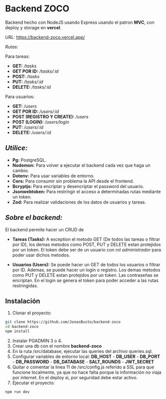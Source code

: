# Backend ZOCO

Backend hecho con NodeJS usando Express usando el patron **MVC**, con deploy y storage en **vercel**.

_URL:_ https://backend-zoco.vercel.app/

_Rutas:_

Para tareas:

- **GET:** _/tasks_
- **GET POR ID:** _/tasks/:id_
- **POST:** _/tasks_
- **PUT:** _/tasks/:id_
- **DELETE:** _/tasks/:id_

Para usuarios:

- **GET:** _/users_
- **GET POR ID:** _/users/:id_
- **POST (REGISTRO Y CREATE):** _/users_
- **POST (LOGIN):** _/users/login_
- **PUT:** _/users/:id_
- **DELETE:** _/users/:id_

## _Utilice:_

- **Pg:** PostgreSQL.
- **Nodemon:** Para volver a ejecutar el backend cada vez que haga un cambio.
- **Dotenv:** Para usar variables de entorno.
- **Cors:** Para consumir sin problema la API desde el frontend.
- **Bcryptjs:** Para encriptar y desencriptar el password del usuario.
- **Jsonwebtoken:** Para restringir el acceso a determinadas rutas mediante un token.
- **Zod:** Para realizar validaciones de los datos de usuarios y tareas.

## _Sobre el backend:_

El backend permite hacer un CRUD de

- **Tareas (Tasks):** A exception el metodo GET (De todos las tareas o filtrar por ID), los demas metodos como POST, PUT y DELETE estan protejidos por un token. El token debe ser de un usuario con rol _administrador_ para poder usar dichos metodos.

- **Usuarios (Users):** Se puede hacer un GET de todos los usuarios o filtrar por ID. Ademas, se puede hacer un login o registro. Los demas metodos como PUT y DELETE estan protejidos por un token. Las contraseñas se encriptan. En el login se genera el token para poder acceder a las rutas restringidas.

## Instalación

1. Clonar el proyecto:

```sh
git clone https://github.com/JonasBusto/backend-zoco
cd backend-zoco
npm install
```

2. Instalar PGADMIN 3 o 4.
3. Crear una db con el nombre **backend-zoco**
4. En la ruta /src/database, ejecutar las queries del archivo queries.sql.
5. Configurar variables de entorno local:
   **DB_HOST** - **DB_USER** - **DB_PORT** - **DB_PASSWORD** - **DB_DATABASE** - **SALT_ROUNDS** - **JWT_SECRET**
6. Quitar o comentar la linea 11 de /src/config.js referido a SSL para que funcione localmente, ya que no hace falta porque la información no viaja por internet. En el deploy si, por seguridad debe estar activo.
7. Ejecutar el proyecto:

```sh
npm run dev
```
